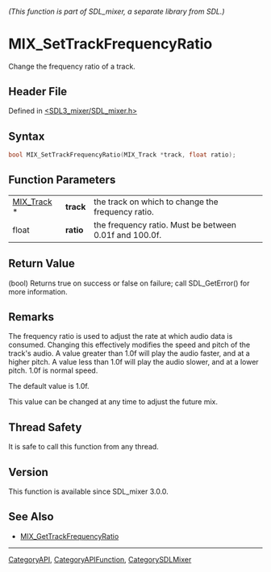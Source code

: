 ###### (This function is part of SDL_mixer, a separate library from SDL.)
# MIX_SetTrackFrequencyRatio

Change the frequency ratio of a track.

## Header File

Defined in [<SDL3_mixer/SDL_mixer.h>](https://github.com/libsdl-org/SDL_mixer/blob/main/include/SDL3_mixer/SDL_mixer.h)

## Syntax

```c
bool MIX_SetTrackFrequencyRatio(MIX_Track *track, float ratio);
```

## Function Parameters

|                          |           |                                                        |
| ------------------------ | --------- | ------------------------------------------------------ |
| [MIX_Track](MIX_Track) * | **track** | the track on which to change the frequency ratio.      |
| float                    | **ratio** | the frequency ratio. Must be between 0.01f and 100.0f. |

## Return Value

(bool) Returns true on success or false on failure; call SDL_GetError() for
more information.

## Remarks

The frequency ratio is used to adjust the rate at which audio data is
consumed. Changing this effectively modifies the speed and pitch of the
track's audio. A value greater than 1.0f will play the audio faster, and at
a higher pitch. A value less than 1.0f will play the audio slower, and at a
lower pitch. 1.0f is normal speed.

The default value is 1.0f.

This value can be changed at any time to adjust the future mix.

## Thread Safety

It is safe to call this function from any thread.

## Version

This function is available since SDL_mixer 3.0.0.

## See Also

- [MIX_GetTrackFrequencyRatio](MIX_GetTrackFrequencyRatio)

----
[CategoryAPI](CategoryAPI), [CategoryAPIFunction](CategoryAPIFunction), [CategorySDLMixer](CategorySDLMixer)

